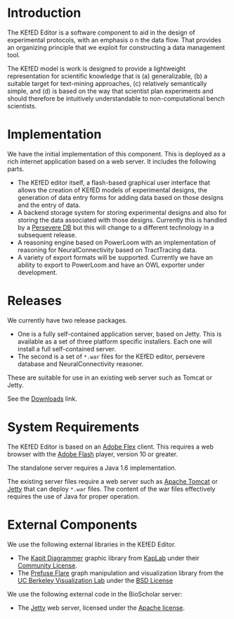 # Introduction #

The KEfED Editor is a software component to aid in the design of experimental protocols, with an emphasis o n the data flow.  That provides an organizing principle that we exploit for constructing a data management tool.

The KEfED model is work is designed to provide a lightweight representation for scientific knowledge that is (a) generalizable, (b) a suitable target for text-mining approaches, (c) relatively semantically simple, and (d) is based on the way that scientist plan experiments and should therefore be intuitively understandable to non-computational bench scientists.

# Implementation #

We have the initial implementation of this component.  This is deployed as a rich internet application based on a web server.  It includes the following parts.
  * The KEfED editor itself, a flash-based graphical user interface that allows the creation of KEfED models of experimental designs, the generation of data entry forms for adding data based on those designs and the entry of data.
  * A backend storage system for storing experimental designs and also for storing the data associated with those designs.  Currently this is handled by a [Persevere DB](http://www.persvr.org/) but this will change to a different technology in a subsequent release.
  * A reasoning engine based on PowerLoom with an implementation of reasoning for NeuralConnectivity based on TractTracing data.
  * A variety of export formats will be supported.  Currently we have an ability to export to PowerLoom and have an OWL exporter under development.

# Releases #

We currently have two release packages.
  * One is a fully self-contained application server, based on Jetty.  This is available as a set of three platform specific installers.  Each one will install a full self-contained server.
  * The second is a set of `*.war` files for the KEfED editor, persevere database and NeuralConnectivity reasoner.

These are suitable for use in an existing web server such as Tomcat or Jetty.

See the [Downloads](https://code.google.com/p/bioscholar/downloads/list) link.

# System Requirements #

The KEfED Editor is based on an [Adobe Flex](http://www.Adobe.com/Flex) client.  This requires a web browser with the [Adobe Flash](http://www.adobe.com/products/flashplayer/) player, version 10 or greater.

The standalone server requires a Java 1.6 implementation.

The existing server files require a web server such as [Apache Tomcat](http://tomcat.apache.org/) or [Jetty](http://sourceforge.net/projects/jetty) that can deploy `*.war` files.  The content of the war files effectively requires the use of Java for proper operation.

# External Components #

We use the following external libraries in the KEfED Editor.
  * The [Kapit Diagrammer](http://lab.kapit.fr/display/diagrammer/Diagrammer) graphic library from [KapLab](http://lab.kapit.fr/) under their [Community License](http://lab.kapit.fr/display/Store/Free+License).
  * The [Prefuse Flare](http://flare.prefuse.org/) graph manipulation and visualization library from the [UC Berkeley Visualization Lab](http://vis.berkeley.edu/) under the [BSD License](http://flare.prefuse.org/license-flare.txt)

We use the following external code in the BioScholar server:
  * The [Jetty](http://jetty.codehaus.org/jetty/) web server, licensed under the [Apache license](http://www.eclipse.org/jetty/licenses.php).